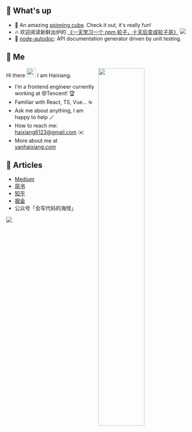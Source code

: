 ## 🥳 What's up

* 🕋 An amazing [spinning cube](https://yanhaixiang.com/cube/). Check it out, it's really fun!
* 🔥 欢迎阅读新鲜出炉的 [《一天学习一个 npm 轮子，十天后变成轮子哥》](https://github.com/Haixiang6123/one-day-one-npm-lib) ![](https://img.shields.io/github/stars/Haixiang6123/one-day-one-npm-lib?style=social)
* 🔨 [node-autodoc](https://github.com/Haixiang6123/node-autodoc): API documentation generator driven by unit testing.

## 🤩 Me

<img style="width: 50%" align="right" src="https://github-readme-stats.vercel.app/api?username=haixiang6123&show_icons=true&hide_border=true&theme=vue-dark" />

Hi there <img src="https://media.giphy.com/media/hvRJCLFzcasrR4ia7z/giphy.gif" width="25px"> I am Haixiang.

- I’m a frontend engineer currently working at @Tencent! 🏆
- Familiar with React, TS, Vue... ☕️
- Ask me about anything, I am happy to help 🪄
- How to reach me: haixiang6123@gmail.com ✉️
- More about me at [yanhaixiang.com](https://yanhaixiang.com)

## 📖 Articles

* [Medium](https://medium.com/@haixiang6123)
* [简书](https://www.jianshu.com/u/0340be4082b5)
* [知乎](https://www.zhihu.com/people/yan-hai-87-22)
* [掘金](https://juejin.cn/user/272334614432887)
* 公众号「会写代码的海怪」

![](https://wx4.sinaimg.cn/orj360/0088Rzyrgy1grqcylevz4j61fi0mgq5502.jpg)
